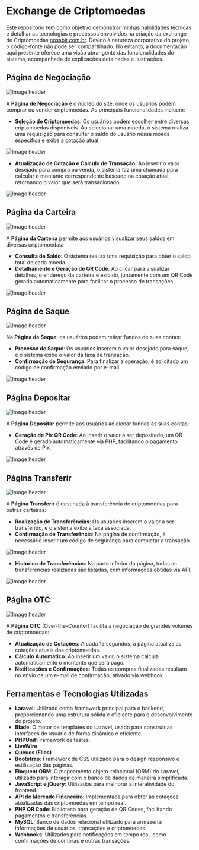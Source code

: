 # Exchange de Criptomoedas

Este repositório tem como objetivo demonstrar minhas habilidades técnicas e detalhar as tecnologias e processos envolvidos na criação da exchange de Criptomoedas <a href="https://nossbit.com.br" target="_blank">nossbit.com.br</a>. Devido à natureza corporativa do projeto, o código-fonte não pode ser compartilhado. No entanto, a documentação aqui presente oferece uma visão abrangente das funcionalidades do sistema, acompanhada de explicações detalhadas e ilustrações.

## Página de Negociação

![Image header](Fotos/Negociacao1.jpg)

A **Página de Negociação** é o núcleo do site, onde os usuários podem comprar ou vender criptomoedas. As principais funcionalidades incluem:

- **Seleção de Criptomoedas**: Os usuários podem escolher entre diversas criptomoedas disponíveis. Ao selecionar uma moeda, o sistema realiza uma requisição para consultar o saldo do usuário nessa moeda específica e exibe a cotação atual.

![Image header](Fotos/Negociacao2.jpg)



- **Atualização de Cotação e Cálculo de Transação**: Ao inserir o valor desejado para compra ou venda, o sistema faz uma chamada para calcular o montante correspondente baseado na cotação atual, retornando o valor que será transacionado.

![Image header](Fotos/Negociacao3.jpg)



## Página da Carteira

![Image header](Fotos/Carteira1.jpg)

A **Página da Carteira** permite aos usuários visualizar seus saldos em diversas criptomoedas:

- **Consulta de Saldo**: O sistema realiza uma requisição para obter o saldo total de cada moeda.
- **Detalhamento e Geração de QR Code**: Ao clicar para visualizar detalhes, o endereço da carteira é exibido, juntamente com um QR Code gerado automaticamente para facilitar o processo de transações.

![Image header](Fotos/Carteira2.jpg)



## Página de Saque

![Image header](Fotos/Saque1.jpg)

Na **Página de Saque**, os usuários podem retirar fundos de suas contas:

- **Processo de Saque**: Os usuários inserem o valor desejado para saque, e o sistema exibe o valor da taxa de transação.
- **Confirmação de Segurança**: Para finalizar a operação, é solicitado um código de confirmação enviado por e-mail.

![Image header](Fotos/Saque2.jpg)



## Página Depositar

![Image header](Fotos/Depositar1.jpg)


A **Página Depositar** permite aos usuários adicionar fundos às suas contas:

- **Geração de Pix QR Code**: Ao inserir o valor a ser depositado, um QR Code é gerado automaticamente via PHP, facilitando o pagamento através de Pix.

![Image header](Fotos/Depositar2.jpg)



## Página Transferir

![Image header](Fotos/Transferir1.jpg)



A **Página Transferir** é destinada à transferência de criptomoedas para outras carteiras:

- **Realização de Transferências**: Os usuários inserem o valor a ser transferido, e o sistema exibe a taxa associada.
- **Confirmação de Transferência**: Na página de confirmação, é necessário inserir um código de segurança para completar a transação.

![Image header](Fotos/Transferir2.jpg)



- **Histórico de Transferências**: Na parte inferior da página, todas as transferências realizadas são listadas, com informações obtidas via API.

![Image header](Fotos/Transferir3.jpg)



## Página OTC

![Image header](Fotos/Otc1.jpg)

A **Página OTC** (Over-the-Counter) facilita a negociação de grandes volumes de criptomoedas:

- **Atualização de Cotações**: A cada 15 segundos, a página atualiza as cotações atuais das criptomoedas.
- **Cálculo Automático**: Ao inserir um valor, o sistema calcula automaticamente o montante que será pago.
- **Notificações e Confirmações**: Todas as compras finalizadas resultam no envio de um e-mail de confirmação, ativado via webhook.

## Ferramentas e Tecnologias Utilizadas

- **Laravel**: Utilizado como framework principal para o backend, proporcionando uma estrutura sólida e eficiente para o desenvolvimento do projeto.
- **Blade**: O motor de templates do Laravel, usado para construir as interfaces de usuário de forma dinâmica e eficiente.
- **PHPUnit**:Framework de testes.
- **LiveWire**
- **Queues (FIlas)**
- **Bootstrap**: Framework de CSS utilizado para o design responsivo e estilização das páginas.
- **Eloquent ORM**: O mapeamento objeto-relacional (ORM) do Laravel, utilizado para interagir com o banco de dados de maneira simplificada.
- **JavaScript e jQuery**: Utilizados para melhorar a interatividade do frontend.
- **API de Mercado Financeiro**: Implementada para obter as cotações atualizadas das criptomoedas em tempo real.
- **PHP QR Code**: Biblioteca para geração de QR Codes, facilitando pagamentos e transferências.
- **MySQL**: Banco de dados relacional utilizado para armazenar informações de usuários, transações e criptomoedas.
- **Webhooks**: Utilizados para notificações em tempo real, como confirmações de compras e outras transações.
